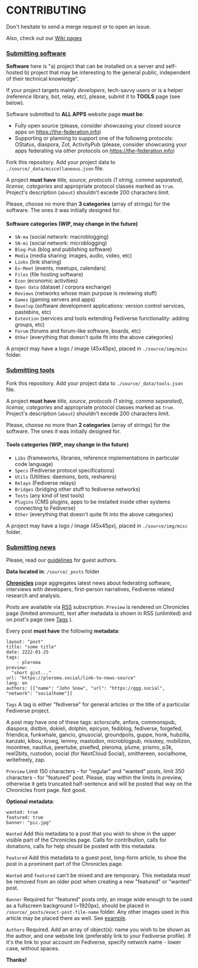 
# CONTRIBUTING

Don't hesitate to send a merge request or to open an issue.

Also, check out our [Wiki pages](https://git.feneas.org/feneas/fediverse/-/wikis/home)

### [Submitting software](#submitting-software)

**Software** here is "a) project that can be installed on a server and self-hosted b) project that may be interesting to the general public, independent of their technical knowledge".

If your project targets mainly *developers*, tech-savvy users or is a helper (reference library, bot, relay, etc), please, submit it to **TOOLS** page (see below).

Software submitted to **ALL APPS** website page **must be**:
* Fully open source (please, consider showcasing your closed source apps on https://the-federation.info)
* Supporting or planning to support one of the following protocols: OStatus, diaspora, Zot, ActivityPub (please, consider showcasing your apps federating via other protocols on https://the-federation.info)

Fork this repository. Add your project data to `./source/_data/miscellaneous.json` file.

A project **must have** *title, source, protocols (1 string, comma separated), license, categories* and appropriate protocol classes marked as `true`. Project's description (`about`) shouldn't excede 200 characters limit.

Please, choose no more than **3 categories** (array of strings) for the software. The ones it was initially designed for.

#### Software categories (WIP, may change in the future)
* `SN-ma` (social network: macroblogging)
* `SN-mi` (social network: microblogging)
* `Blog-Pub` (blog and publishing software)
* `Media` (media sharing: images, audio, video, etc)
* `Links` (link sharing)
* `Ev-Meet` (events, meetups, calendars)
* `Files` (file hosting software)
* `Econ` (economic activities)
* `Open data` (dataset / corpora exchange)
* `Reviews` (networks whose main purpose is reviewing stuff)
* `Games` (gaming servers and apps)
* `Develop` (software development applications: version control services, pastebins, etc)
* `Extention` (services and tools extending Fediverse functionality: adding groups, etc)
* `Forum` (forums and forum-like software, boards, etc)
* `Other` (everything that doesn't quite fit into the above categories)

A project may have a logo / image (45x45px), placed in `./source/img/misc` folder.

### [Submitting tools](#submitting-tools)
Fork this repository. Add your project data to `./source/_data/tools.json` file.

A project **must have** *title, source, protocols (1 string, comma separated), license, categories* and appropriate protocol classes marked as `true`. Project's description (`about`) shouldn't excede 200 characters limit.

Please, choose no more than **2 categories** (array of strings) for the software. The ones it was initially designed for.

#### Tools categories (WIP, may change in the future)
* `Libs` (frameworks, libraries, reference implementations in particular code language)
* `Specs` (Fediverse protocol specifications)
* `Utils` (Utilities: daemons, bots, resharers)
* `Relays` (Fediverse relays)
* `Bridges` (bridging other stuff to fediverse networks)
* `Tests` (any kind of test tools)
* `Plugins` (CMS plugins, apps to be installed inside other systems connecting to Fediverse)
* `Other` (everything that doesn't quite fit into the above categories)

A project may have a logo / image (45x45px), placed in `./source/img/misc` folder.

### [Submitting news](#submitting-news)

Please, read our [guidelines](./GUIDELINES.md) for guest authors.

**Data located in**: `/source/_posts` folder

**[Chronicles](https://fediverse.party/en/chronicles)** page aggregates latest news about federating software, interviews with developers, first-person narratives, Fediverse related research and analysis.

Posts are available via [RSS](https://fediverse.party/atom.xml) subscription.
`Preview` is rendered on Chronicles page (limited ammount), text after metadata is shown in RSS (unlimited) and on post's page (see [Tags](https://fediverse.party/tags) ).

Every post **must have** the following __metadata__:

```
layout: "post"
title: "some title"
date: 2222-01-25
tags:
    - pleroma
preview:
  "short gist..."
url: "https://pleroma.social/link-to-news-source"
lang: en
authors: [{"name": "John Snow", "url": "https://ggg.social", "network": "socialhome"}]
```

`Tags`
A tag is either "fediverse" for general articles or the title of a particular Fediverse project.

A post may have one of these tags: actorscafe, anfora, commonspub, diaspora, distbin, dokieli, dolphin, epicyon, fediblog, fediverse, forgefed, friendica, funkwhale, gancio, gnusocial, groundpolis, guppe, honk, hubzilla, kanzaki, kibou, kroeg, lemmy, mastodon, microblogpub, misskey, mobilizon, moontree, nautilus, peertube, pixelfed, pleroma, plume, prismo, p3k, reel2bits, rustodon, social (for NextCloud Social), smithereen, socialhome, writefreely, zap.

`Preview`
Limit 150 characters - for "regular" and "wanted" posts, limit 350 characters - for "featured" post.
Please, stay within the limits in preview, otherwise it gets truncated half-sentence and will be posted that way on the Chronicles front page. Not good.

__Optional metadata__:

```
wanted: true
featured: true
banner: "pic.jpg"
```

`Wanted`
Add this metadata to a post that you wish to show in the upper visible part of the Chronicles page. Calls for contribution, calls for donations, calls for help should be posted with this metadata.

`Featured`
Add this metadata to a guest post, long-form article, to show the post in a prominent part of the Chronicles page.

`Wanted` and `featured` can't be mixed and are temporary. This metadata must be removed from an older post when creating a new "featured" or "wanted" post.

`Banner`
Required for "featured" posts only, an image wide enough to be used as a fullscreen background (~1920px), should be placed in `/source/_posts/exact-post-file-name` folder. Any other images used in this article may be placed there as well. See [example](https://git.feneas.org/feneas/fediverse/tree/master/source/_posts/fediverse-saves-from-pickup-artists-and-7-more-reasons-to-join).

`Authors`
Required. Add an array of object(s): name you wish to be shown as the author, and one website link (preferably link to your Fediverse profile). If it's the link to your account on Fediverse, specify network name - lower case, without spaces.

**Thanks!**
